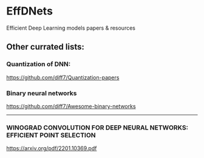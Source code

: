 # EffDNets
Efficient Deep Learning models papers &amp; resources 

## Other currated lists:

### Quantization of DNN:
https://github.com/diff7/Quantization-papers

### Binary neural networks
https://github.com/diff7/Awesome-binary-networks

<hr>

### WINOGRAD CONVOLUTION FOR DEEP NEURAL NETWORKS: EFFICIENT POINT SELECTION
https://arxiv.org/pdf/2201.10369.pdf
